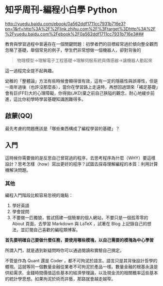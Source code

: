 # 知乎周刊-編程小白學 Python

http://yuedu.baidu.com/ebook/0a562ddf1711cc7931b716e3?pn=1&rf=http%3A%2F%2Flink.zhihu.com%2F%3Ftarget%3Dhttp%3A%2F%2Fyuedu.baidu.com%2Febook%2F0a562ddf1711cc7931b716e3###

教育與學習過程中普遍存在一個關鍵問題：初學者們的目標經常過於傾向整全觀而忽略了基礎，舉個常見的例子，學生們非常想做一個機器人，卻對背後的

> 物理模型→理解電子工程基礎→理解伺服系統與傳感器→讓機器人動起來

這一過程完全提不起興趣。

幼稚的「整體論」方法有些時候會顯得很有效，這有一定的隱蔽性與誤導性，但是一兩年過後（也許沒那麼長），當你在學習路上走遠時，再想回過頭來「補足基礎」會有巨(FFE)大的心理障礙，你得拋(JKD)棄之前自己狹隘的觀念，耐心地緩步前進，這比你初學時學習基礎知識困難得多。

## 啟蒙(QQ)

最先考慮的問題應該是「哪些東西構成了編程學習的基礎」？

## 入門

這時候你需要做的是反思自己曾寫過的程序，去思考程序為什麼（WHY）要這樣設計？思考怎樣（how）寫出更好的程序？試圖去探尋理解編程的本質：利用計算機解決問題。

### 其他

編程入門階段比較容易忽視的幾點：

1. 學好英語
2. 學會提問
3. 不要做一匹獨狼，嘗試搭建一個簡單的個人網站，不要只是一個孤零零的 About 頁面，去學習 Markdown 與 LaTeX ，試著在 Blog 上記錄自己的想法，並訂閱自己喜歡的編程類博客。

**首先要明確自己要做什麼任務，要使用哪些模塊，以自己需要的模塊為中心學習**

所謂入門，就是遇到新疑問時你可以通過閱讀和實驗自己搞定。

不管是作為 Quant 還是 Coder ，都不可拘泥於語言。語言只是其背後設計哲學的體現。這就等同一個數量金融從業者不可拘泥於產品一樣。數量金融的根基永遠是供給需求、金錢時間價值這些基本的經濟學理論，以及現金流的相關概率這些基本的統計學思想。如果拘泥於術而非藝，那路就會越走越窄。